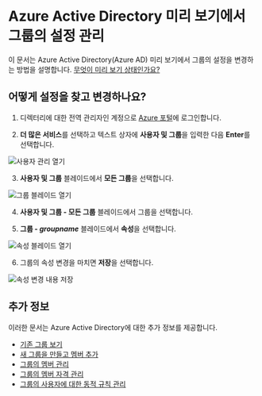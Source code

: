 <properties
	pageTitle="Azure Active Directory 미리 보기에서 그룹의 설정 관리 | Microsoft Azure"
	description="Azure Active Directory에서 그룹에 대한 속성 및 다른 구성 설정을 편집하는 방법"
	services="active-directory"
	documentationCenter=""
	authors="curtand"
	manager="femila"
	editor=""/>

<tags
	ms.service="active-directory"
	ms.workload="identity"
	ms.tgt_pltfrm="na"
	ms.devlang="na"
	ms.topic="article"
	ms.date="09/12/2016"
	ms.author="curtand"/>


# Azure Active Directory 미리 보기에서 그룹의 설정 관리

이 문서는 Azure Active Directory(Azure AD) 미리 보기에서 그룹의 설정을 변경하는 방법을 설명합니다. [무엇이 미리 보기 상태인가요?](active-directory-preview-explainer.md)

## 어떻게 설정을 찾고 변경하나요?

1.  디렉터리에 대한 전역 관리자인 계정으로 [Azure 포털](https://portal.azure.com)에 로그인합니다.

2.  **더 많은 서비스**를 선택하고 텍스트 상자에 **사용자 및 그룹**을 입력한 다음 **Enter**를 선택합니다.

  ![사용자 관리 열기](./media/active-directory-groups-settings-azure-portal/search-user-management.png)

3.  **사용자 및 그룹** 블레이드에서 **모든 그룹**을 선택합니다.

  ![그룹 블레이드 열기](./media/active-directory-groups-settings-azure-portal/view-groups-blade.png)

4. **사용자 및 그룹 - 모든 그룹** 블레이드에서 그룹을 선택합니다.

5. **그룹 - *groupname*** 블레이드에서 **속성**을 선택합니다.

  ![속성 블레이드 열기](./media/active-directory-groups-settings-azure-portal/select-group-properties.png)

6. 그룹의 속성 변경을 마치면 **저장**을 선택합니다.

  ![속성 변경 내용 저장](./media/active-directory-groups-settings-azure-portal/save-group-properties.png)


## 추가 정보

이러한 문서는 Azure Active Directory에 대한 추가 정보를 제공합니다.

* [기존 그룹 보기](active-directory-groups-view-azure-portal.md)
* [새 그룹을 만들고 멤버 추가](active-directory-groups-create-azure-portal.md)
* [그룹의 멤버 관리](active-directory-groups-members-azure-portal.md)
* [그룹의 멤버 자격 관리](active-directory-groups-membership-azure-portal.md)
* [그룹의 사용자에 대한 동적 규칙 관리](active-directory-groups-dynamic-membership-azure-portal.md)

<!---HONumber=AcomDC_0914_2016-->